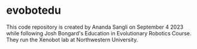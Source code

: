 # evobotedu
This code repository is created by Ananda Sangli on September 4 2023 while following Josh Bongard's Education in Evolutionary Robotics Course. They run the Xenobot lab at Northwestern University.